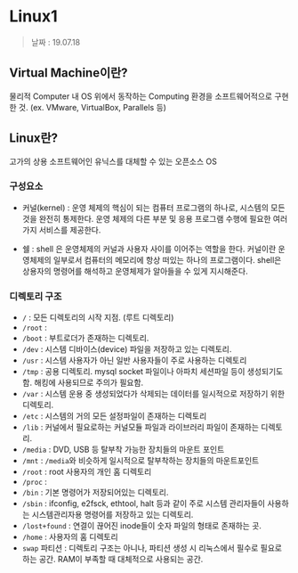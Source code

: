 Linux1
=========

> 날짜 : 19.07.18

## Virtual Machine이란?
물리적 Computer 내 OS 위에서 동작하는 Computing 환경을 소프트웨어적으로 구현한 것. (ex. VMware, VirtualBox, Parallels 등)

## Linux란?
고가의 상용 소프트웨어인 유닉스를 대체할 수 있는 오픈소스 OS

### 구성요소
- 커널(kernel) : 운영 체제의 핵심이 되는 컴퓨터 프로그램의 하나로, 시스템의 모든 것을 완전히 통제한다. 운영 체제의 다른 부분 및 응용 프로그램 수행에 필요한 여러 가지 서비스를 제공한다.

- 쉘 : shell 은 운영체제의 커널과 사용자 사이를 이어주는 역할을 한다. 커널이란 운영체제의 일부로서 컴퓨터의 메모리에 항상 떠있는 하나의 프로그램이다. shell은 상용자의 명령어를 해석하고 운영체제가 알아들을 수 있게 지시해준다. 

### 디렉토리 구조
- `/` : 모든 디렉토리의 시작 지점. (루트 디렉토리)
- `/root` : 
- `/boot` : 부트로더가 존재하는 디렉토리.
- `/dev` : 시스템 디바이스(device) 파일을 저장하고 있는 디렉토리.
- `/usr` : 시스템 사용자가 아닌 일반 사용자들이 주로 사용하는 디렉토리
- `/tmp` : 공용 디렉토리. mysql socket 파일이나 아파치 세션파일 등이 생성되기도 함. 해킹에 사용되므로 주의가 필요함.
- `/var` : 시스템 운용 중 생성되었다가 삭제되는 데이터를 일시적으로 저장하기 위한 디렉토리.
- `/etc` : 시스템의 거의 모든 설정파일이 존재하는 디렉토리
- `/lib` : 커널에서 필요로하는 커널모듈 파일과 라이브러리 파일이 존재하는 디렉토리.
- `/media` : DVD, USB 등 탈부착 가능한 장치들의 마운트 포인트
- `/mnt` : `/media`와 비슷하게 일시적으로 탈부착하는 장치들의 마운트포인트
- `/root` : root 사용자의 개인 홈 디렉토리
- `/proc` : 
- `/bin` : 기본 명령어가 저장되어있는 디렉토리.
- `/sbin` : ifconfig, e2fsck, ethtool, halt 등과 같이 주로 시스템 관리자들이 사용하는 시스템관리자용 명령어를 저장하고 있는 디렉토리.
- `/lost+found` : 연결이 끊어진 inode들이 숫자 파일의 형태로 존재하는 곳.
- `/home` : 사용자의 홈 디렉토리
- `swap` 파티션 : 디렉토리 구조는 아니나, 파티션 생성 시 리눅스에서 필수로 필요로 하는 공간. RAM이 부족할 때 대체적으로 사용되는 공간.